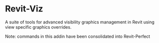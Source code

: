Revit-Viz
=============

A suite of tools for advanced visibility graphics management in Revit using view specific graphics overrides.

Note: commands in this addin have been consolidated into Revit-Perfect
